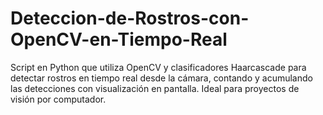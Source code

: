 # Deteccion-de-Rostros-con-OpenCV-en-Tiempo-Real
Script en Python que utiliza OpenCV y clasificadores Haarcascade para detectar rostros en tiempo real desde la cámara, contando y acumulando las detecciones con visualización en pantalla. Ideal para proyectos de visión por computador.

